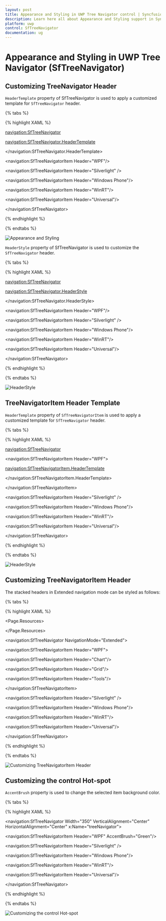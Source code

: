 ```yaml
---
layout: post
title: Appearance and Styling in UWP Tree Navigator control | Syncfusion
description: Learn here all about Appearance and Styling support in Syncfusion UWP Tree Navigator (SfTreeNavigator) control and more.
platform: uwp
control: SfTreeNavigator
documentation: ug
---
```


# Appearance and Styling in UWP Tree Navigator (SfTreeNavigator)

## Customizing TreeNavigator Header

`HeaderTemplate` property of SfTreeNavigator is used to apply a customized template for `SfTreeNavigator` header.

{% tabs %}

{% highlight XAML %}

<navigation:SfTreeNavigator>

<navigation:SfTreeNavigator.HeaderTemplate>

<DataTemplate>

<TextBlock Text="{Binding}" Foreground="Red"/>

</DataTemplate>

</navigation:SfTreeNavigator.HeaderTemplate>

<navigation:SfTreeNavigatorItem Header="WPF"/>

<navigation:SfTreeNavigatorItem Header="Silverlight" />

<navigation:SfTreeNavigatorItem Header="Windows Phone"/>

<navigation:SfTreeNavigatorItem Header="WinRT"/>

<navigation:SfTreeNavigatorItem Header="Universal"/>

</navigation:SfTreeNavigator>

{% endhighlight %}

{% endtabs %}

![Appearance and Styling](Appearance-and-Styling-images/Appearance-and-Styling-img2.jpeg)


`HeaderStyle` property of SfTreeNavigator is used to customize the `SfTreeNavigator` header.

{% tabs %}

{% highlight XAML %}

<navigation:SfTreeNavigator>

<navigation:SfTreeNavigator.HeaderStyle>

<Style TargetType="ContentControl">

<Setter Property="Foreground" Value="Red"/>

</Style>                      

</navigation:SfTreeNavigator.HeaderStyle>

<navigation:SfTreeNavigatorItem Header="WPF"/>

<navigation:SfTreeNavigatorItem Header="Silverlight" />

<navigation:SfTreeNavigatorItem Header="Windows Phone"/>

<navigation:SfTreeNavigatorItem Header="WinRT"/>

<navigation:SfTreeNavigatorItem Header="Universal"/>

</navigation:SfTreeNavigator>

{% endhighlight %}

{% endtabs %}

![HeaderStyle](Appearance-and-Styling-images/Appearance-and-Styling-img3.jpeg)

## TreeNavigatorItem Header Template

`HeaderTemplate` property of `SfTreeNavigatorItem` is used to apply a customized template for `SfTreeNavigator` header.

{% tabs %}

{% highlight XAML %}

<navigation:SfTreeNavigator>

<navigation:SfTreeNavigatorItem Header="WPF">

<navigation:SfTreeNavigatorItem.HeaderTemplate>

<DataTemplate>

<TextBlock Text="{Binding}" FontStyle="Italic"
           FontWeight="Bold" Foreground="Green"/>

</DataTemplate>

</navigation:SfTreeNavigatorItem.HeaderTemplate>

</navigation:SfTreeNavigatorItem>

<navigation:SfTreeNavigatorItem Header="Silverlight" />

<navigation:SfTreeNavigatorItem Header="Windows Phone"/>

<navigation:SfTreeNavigatorItem Header="WinRT"/>

<navigation:SfTreeNavigatorItem Header="Universal"/>

</navigation:SfTreeNavigator>

{% endhighlight %}

{% endtabs %}

![HeaderStyle](Appearance-and-Styling-images/Appearance-and-Styling-img4.jpeg)

## Customizing TreeNavigatorItem Header

The stacked headers in Extended navigation mode can be styled as follows:

{% tabs %}

{% highlight XAML %}

<Page.Resources>

<Style TargetType="navigation:TreeNavigatorHeaderItem">

<Setter Property="Background" Value="Pink"/>

</Style>

</Page.Resources>

<navigation:SfTreeNavigator NavigationMode="Extended">            

<navigation:SfTreeNavigatorItem Header="WPF">

<navigation:SfTreeNavigatorItem Header="Chart"/>

<navigation:SfTreeNavigatorItem Header="Grid"/>

<navigation:SfTreeNavigatorItem Header="Tools"/>

</navigation:SfTreeNavigatorItem>                                            

<navigation:SfTreeNavigatorItem Header="Silverlight" />

<navigation:SfTreeNavigatorItem Header="Windows Phone"/>

<navigation:SfTreeNavigatorItem Header="WinRT"/>

<navigation:SfTreeNavigatorItem Header="Universal"/>

</navigation:SfTreeNavigator>

{% endhighlight %}

{% endtabs %}

![Customizing TreeNavigatorItem Header](Appearance-and-Styling-images/Appearance-and-Styling-img5.jpeg)

## Customizing the control Hot-spot

`AccentBrush` property is used to change the selected item background color.

{% tabs %}

{% highlight XAML %}

<navigation:SfTreeNavigator Width="350" VerticalAlignment="Center"
                            HorizontalAlignment="Center" x:Name="treeNavigator">            

<navigation:SfTreeNavigatorItem Header="WPF" AccentBrush="Green"/>               

<navigation:SfTreeNavigatorItem Header="Silverlight" />

<navigation:SfTreeNavigatorItem Header="Windows Phone"/>

<navigation:SfTreeNavigatorItem Header="WinRT"/>

<navigation:SfTreeNavigatorItem Header="Universal"/>

</navigation:SfTreeNavigator>

{% endhighlight %}

{% endtabs %}

![Customizing the control Hot-spot](Appearance-and-Styling-images/Appearance-and-Styling-img6.jpeg)


